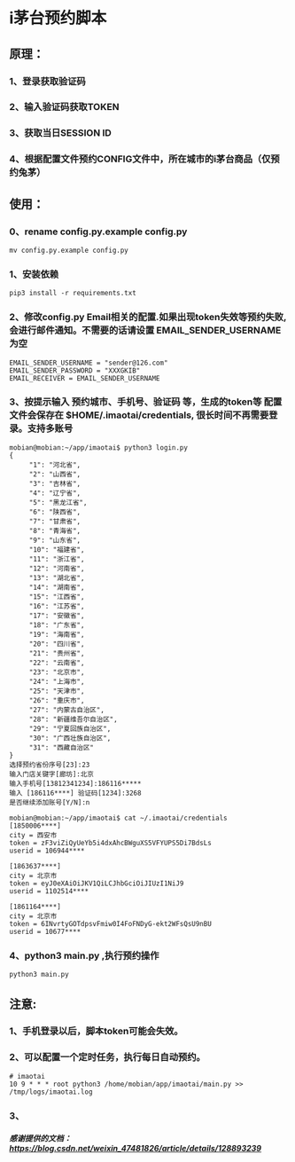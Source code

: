
# i茅台预约脚本
## 原理：
### 1、登录获取验证码
### 2、输入验证码获取TOKEN
### 3、获取当日SESSION ID
### 4、根据配置文件预约CONFIG文件中，所在城市的i茅台商品（仅预约兔茅）

## 使用：
### 0、rename config.py.example config.py
```shell
mv config.py.example config.py
```
### 1、安装依赖
```shell
pip3 install -r requirements.txt
```
### 2、修改config.py Email相关的配置.如果出现token失效等预约失败,会进行邮件通知。不需要的话请设置 EMAIL_SENDER_USERNAME 为空
```shell
EMAIL_SENDER_USERNAME = "sender@126.com"
EMAIL_SENDER_PASSWORD = "XXXGKIB"
EMAIL_RECEIVER = EMAIL_SENDER_USERNAME
```
### 3、按提示输入 预约城市、手机号、验证码 等，生成的token等 配置文件会保存在 $HOME/.imaotai/credentials, 很长时间不再需要登录。支持多账号
```shell
mobian@mobian:~/app/imaotai$ python3 login.py
{
     "1": "河北省",
     "2": "山西省",
     "3": "吉林省",
     "4": "辽宁省",
     "5": "黑龙江省",
     "6": "陕西省",
     "7": "甘肃省",
     "8": "青海省",
     "9": "山东省",
     "10": "福建省",
     "11": "浙江省",
     "12": "河南省",
     "13": "湖北省",
     "14": "湖南省",
     "15": "江西省",
     "16": "江苏省",
     "17": "安徽省",
     "18": "广东省",
     "19": "海南省",
     "20": "四川省",
     "21": "贵州省",
     "22": "云南省",
     "23": "北京市",
     "24": "上海市",
     "25": "天津市",
     "26": "重庆市",
     "27": "内蒙古自治区",
     "28": "新疆维吾尔自治区",
     "29": "宁夏回族自治区",
     "30": "广西壮族自治区",
     "31": "西藏自治区"
}
选择预约省份序号[23]:23
输入门店关键字[廊坊]:北京
输入手机号[13812341234]:186116*****
输入 [186116****] 验证码[1234]:3268
是否继续添加账号[Y/N]:n
```
```shell
mobian@mobian:~/app/imaotai$ cat ~/.imaotai/credentials 
[1850006****]
city = 西安市
token = zF3viZiQyUeYb5i4dxAhcBWguXS5VFYUPS5Di7BdsLs
userid = 106944****

[1863637****]
city = 北京市
token = eyJ0eXAiOiJKV1QiLCJhbGciOiJIUzI1NiJ9
userid = 1102514****

[1861164****]
city = 北京市
token = 6INvrtyGOTdpsvFmiw0I4FoFNDyG-ekt2WFsQsU9nBU
userid = 10677****
```
### 4、python3 main.py ,执行预约操作
```shell
python3 main.py
```

## 注意:
### 1、手机登录以后，脚本token可能会失效。
### 2、可以配置一个定时任务，执行每日自动预约。 
```shell
# imaotai
10 9 * * * root python3 /home/mobian/app/imaotai/main.py >> /tmp/logs/imaotai.log
```
### 3、


##### 感谢提供的文档：https://blog.csdn.net/weixin_47481826/article/details/128893239
